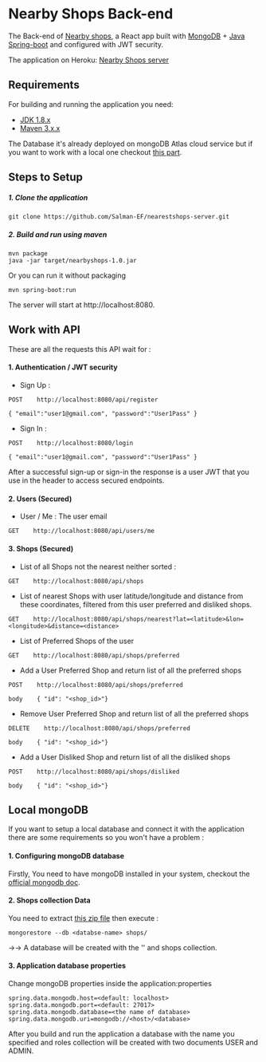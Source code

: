 # Nearby Shops Back-end

The Back-end of [Nearby shops](https://github.com/Salman-EF/nearestshops-front.git), 
a React app built with [MongoDB](https://www.mongodb.com/) + 
[Java Spring-boot](http://projects.spring.io/spring-boot/) and configured with JWT security.

The application on Heroku: [Nearby Shops server](https://nearestshops-api.herokuapp.com/)

## Requirements

For building and running the application you need:

- [JDK 1.8.x](http://www.oracle.com/technetwork/java/javase/downloads/jdk8-downloads-2133151.html)
- [Maven 3.x.x](https://maven.apache.org)

The Database it's already deployed on mongoDB Atlas cloud service but if you want to work with a local one checkout 
[this part](#local-mongodb).

## Steps to Setup
##### 1. Clone the application
```
git clone https://github.com/Salman-EF/nearestshops-server.git
```

##### 2. Build and run using maven
```
mvn package
java -jar target/nearbyshops-1.0.jar
```
Or you can run it without packaging
```
mvn spring-boot:run
```
The server will start at http://localhost:8080.

## Work with API
These are all the requests this API wait for :

#### 1. Authentication / JWT security
* Sign Up :
```
POST    http://localhost:8080/api/register

{ "email":"user1@gmail.com", "password":"User1Pass" }
```
* Sign In :
```
POST    http://localhost:8080/login

{ "email":"user1@gmail.com", "password":"User1Pass" }
```
After a successful sign-up or sign-in the response is a user JWT that you use in the header to access secured endpoints.
#### 2. Users (Secured)
* User / Me : The user email
```
GET    http://localhost:8080/api/users/me
```
#### 3. Shops (Secured)
* List of all Shops not the nearest neither sorted :
```
GET    http://localhost:8080/api/shops
```
* List of nearest Shops with user latitude/longitude and distance from these coordinates, filtered from this user preferred and disliked shops.
```
GET    http://localhost:8080/api/shops/nearest?lat=<latitude>&lon=<longitude>&distance=<distance>
```
* List of Preferred Shops of the user
```
GET    http://localhost:8080/api/shops/preferred
```
* Add a User Preferred Shop and return list of all the preferred shops
```
POST    http://localhost:8080/api/shops/preferred

body    { "id": "<shop_id>"}
```
* Remove User Preferred Shop and return list of all the preferred shops
```
DELETE    http://localhost:8080/api/shops/preferred

body    { "id": "<shop_id>"}
```
* Add a User Disliked Shop and return list of all the disliked shops
```
POST    http://localhost:8080/api/shops/disliked

body    { "id": "<shop_id>"}
```
## Local mongoDB
If you want to setup a local database and connect it with the application there are some requirements so you won't have a problem :

#### 1. Configuring mongoDB database
Firstly, You need to have mongoDB installed in your system,
checkout the [official mongodb doc](https://docs.mongodb.com/manual/administration/install-community/).
#### 2. Shops collection Data
You need to extract [this zip file](https://github.com/hiddenfounders/web-internship-cc/blob/master/dump-shops.zip) then execute :
```
mongorestore --db <databse-name> shops/
```
→→ A database will be created with the '<databse-name>' and shops collection.
#### 3. Application database properties
Change mongoDB properties inside the application:properties
```properties
spring.data.mongodb.host=<default: localhost>
spring.data.mongodb.port=<default: 27017>
spring.data.mongodb.database=<the name of database>
spring.data.mongodb.uri=mongodb://<host>/<database>
```

After you build and run the application a database with the name you specified and roles collection will be created with two documents USER and ADMIN.
